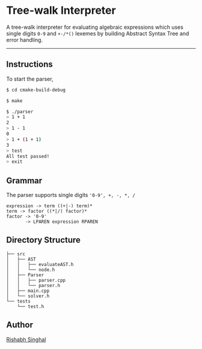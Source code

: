 # Tree-walk Interpreter

A tree-walk interpreter for evaluating algebraic expressions which uses single digits `0-9` and `+-/*()` lexemes by building Abstract Syntax Tree and error handling.

---

## Instructions
To start the parser,
```bash
$ cd cmake-build-debug
```

```bash
$ make
```

```bash
$ ./parser
> 1 + 1
2
> 1 - 1
0
> 1 + (1 + 1)
3
> test
All test passed!
> exit
```



## Grammar

The parser supports single digits `'0-9', +, -, *, /` 

```
expression -> term ((+|-) term)*
term -> factor ((*|/) factor)*
factor -> '0-9'
       -> LPAREN expression RPAREN
```

## Directory Structure

```
├── src
│   ├── AST
│   │   ├── evaluateAST.h
│   │   └── node.h
│   ├── Parser
│   │   ├── parser.cpp
│   │   └── parser.h
│   ├── main.cpp
│   └── solver.h
└── tests
    └── test.h
```

## Author

[Rishabh Singhal](https://github.com/rish-singhal)
